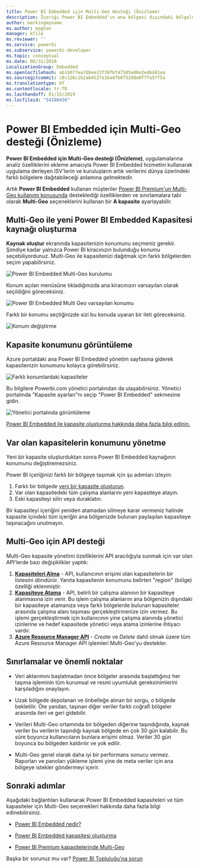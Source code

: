 ```yaml
---
title: Power BI Embedded için Multi-Geo desteği (Önizleme)
description: İçeriği Power BI Embedded'ın ana bölgesi dışındaki bölgelerde yer alan veri merkezlerine nasıl dağıtabileceğinizi öğrenin.
author: markingmyname
ms.author: maghan
manager: kfile
ms.reviewer: ''
ms.service: powerbi
ms.subservice: powerbi-developer
ms.topic: conceptual
ms.date: 08/31/2018
LocalizationGroup: Embedded
ms.openlocfilehash: ab1b0f7ea7dbee13f39fbf47505a00e2ed6d41ea
ms.sourcegitcommit: c8c126c1b2ab4527a16a4fb8f5208e0f7fa5ff5a
ms.translationtype: HT
ms.contentlocale: tr-TR
ms.lasthandoff: 01/15/2019
ms.locfileid: "54280436"
---
```

# <a name="multi-geo-support-for-power-bi-embedded-preview"></a>Power BI Embedded için Multi-Geo desteği (Önizleme)

**Power BI Embedded için Multi-Geo desteği (Önizleme)**, uygulamalarına analiz özelliklerini ekleme amacıyla Power BI Embedded hizmetini kullanarak uygulama derleyen ISV'lerin ve kuruluşların artık verilerini dünya üzerindeki farklı bölgelere dağıtabileceği anlamına gelmektedir.

Artık **Power BI Embedded** kullanan müşteriler [Power BI Premium'un Multi-Geo kullanımı konusunda](../service-admin-premium-Multi-Geo.md) desteklediği özelliklerden ve sınırlamalara tabi olarak **Multi-Geo** seçeneklerini kullanan bir **A kapasite** ayarlayabilir.

## <a name="creating-new-power-bi-embedded-capacity-resource-with-multi-geo"></a>Multi-Geo ile yeni Power BI Embedded Kapasitesi kaynağı oluşturma

**Kaynak oluştur** ekranında kapasitenizin konumunu seçmeniz gerekir. Şimdiye kadar yalnızca Power BI kiracınızın bulunduğu konumu seçebiliyordunuz. Multi-Geo ile kapasitenizi dağıtmak için farklı bölgelerden seçim yapabilirsiniz.

![Power BI Embedded Multi-Geo kurulumu](media/embedded-multi-geo/pbie-multi-geo-setup.png)

Konum açılan menüsüne tıkladığınızda ana kiracınızın varsayılan olarak seçildiğini göreceksiniz.
  
![Power BI Embedded Multi Geo varsayılan konumu](media/embedded-multi-geo/pbie-multi-geo-default-location.png)

Farklı bir konumu seçtiğinizde sizi bu konuda uyaran bir ileti göreceksiniz.

![Konum değiştirme](media/embedded-multi-geo/pbie-multi-geo-location-change.png)

## <a name="view-capacity-location"></a>Kapasite konumunu görüntüleme

Azure portaldaki ana Power BI Embedded yönetim sayfasına giderek kapasitenizin konumunu kolayca görebilirsiniz.

![Farklı konumlardaki kapasiteler](media/embedded-multi-geo/pbie-multi-geo-location-different.png)

Bu bilgilere Powerbi.com yönetici portalından da ulaşabilirsiniz. Yönetici portalında "Kapasite ayarları"nı seçip "Power BI Embedded" sekmesine gidin.

![Yönetici portalında görüntüleme](media/embedded-multi-geo/pbie-multi-geo-admin-portal.png)

[Power BI Embedded ile kapasite oluşturma hakkında daha fazla bilgi edinin.](azure-pbie-create-capacity.md)

## <a name="manage-existing-capacities-location"></a>Var olan kapasitelerin konumunu yönetme

Yeni bir kapasite oluşturduktan sonra Power BI Embedded kaynağının konumunu değiştiremezsiniz.

Power BI içeriğinizi farklı bir bölgeye taşımak için şu adımları izleyin:

1. Farklı bir bölgede [yeni bir kapasite oluşturun](azure-pbie-create-capacity.md).
2. Var olan kapasitedeki tüm çalışma alanlarını yeni kapasiteye atayın.
3. Eski kapasiteyi silin veya duraklatın.

Bir kapasiteyi içeriğini yeniden atamadan silmeye karar vermeniz halinde kapasite içindeki tüm içeriğin ana bölgenizde bulunan paylaşılan kapasiteye taşınacağını unutmayın.

## <a name="api-support-for-multi-geo"></a>Multi-Geo için API desteği

Multi-Geo kapasite yönetimi özelliklerini API aracılığıyla sunmak için var olan API'lerde bazı değişiklikler yaptık:

1. **[Kapasiteleri Alma](https://docs.microsoft.com/rest/api/power-bi/capacities/getcapacities)** - API, kullanıcının erişimi olan kapasitelerin bir listesini döndürür. Yanıta kapasitenin konumunu belirten "region" (bölge) özelliği eklenmiştir.
2. **[Kapasiteye Atama](https://docs.microsoft.com/rest/api/power-bi/capacities)** - API, belirli bir çalışma alanının bir kapasiteye atanmasına izin verir. Bu işlem çalışma alanlarını ana bölgenizin dışındaki bir kapasiteye atamanıza veya farklı bölgelerde bulunan kapasiteler arasında çalışma alanı taşıması gerçekleştirmenize izin vermez. Bu işlemi gerçekleştirmek için kullanıcının yine çalışma alanında yönetici izinlerine ve hedef kapasitede yönetici veya atama izinlerine ihtiyacı vardır.
3. **[Azure Resource Manager API](https://docs.microsoft.com/rest/api/power-bi-embedded/capacities)** - *Create* ve *Delete* dahil olmak üzere tüm Azure Resource Manager API işlemleri Multi-Geo'yu destekler.

## <a name="limitations-and-considerations"></a>Sınırlamalar ve önemli noktalar

* Veri aktarımını başlatmadan önce bölgeler arasında başlattığınız her taşıma işleminin tüm kurumsal ve resmi uyumluluk gereksinimlerini karşıladığını onaylayın.

* Uzak bölgede depolanan ve önbelleğe alınan bir sorgu, o bölgede bekletilir. Öte yandan, taşınan diğer veriler farklı coğrafi bölgeler arasında ileri ve geri gidebilir.

* Verileri Multi-Geo ortamında bir bölgeden diğerine taşındığında, kaynak veriler bu verilerin taşındığı kaynak bölgede en çok 30 gün kalabilir. Bu süre boyunca kullanıcıların bunlara erişimi olmaz. Veriler 30 gün boyunca bu bölgeden kaldırılır ve yok edilir.

* Multi-Geo genel olarak daha iyi bir performans sonucu vermez. Raporları ve panoları yükleme işlemi yine de meta veriler için ana bölgeye istekler göndermeyi içerir.

## <a name="next-steps"></a>Sonraki adımlar

Aşağıdaki bağlantıları kullanarak Power BI Embedded kapasiteleri ve tüm kapasiteler için Multi-Geo seçenekleri hakkında daha fazla bilgi edinebilirsiniz.

* [Power BI Embedded nedir?](azure-pbie-what-is-power-bi-embedded.md)

* [Power BI Embedded kapasitesi oluşturma](azure-pbie-create-capacity.md)

* [Power BI Premium kapasitelerinde Multi-Geo](../service-admin-premium-multi-geo.md)

Başka bir sorunuz mu var? [Power BI Topluluğu'na sorun](http://community.powerbi.com/)